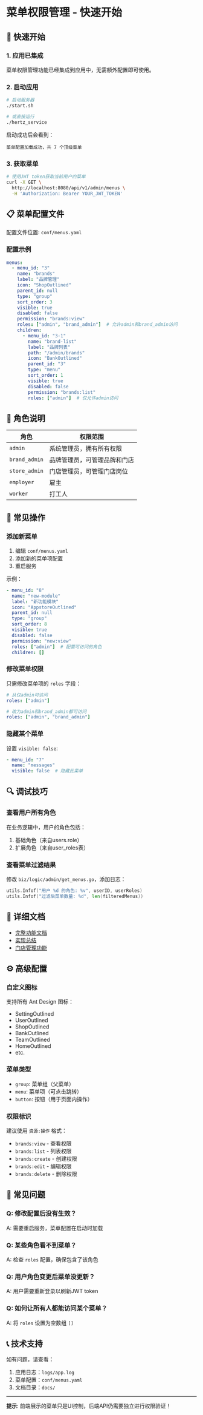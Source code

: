 # 菜单权限管理 - 快速开始

## 🚀 快速开始

### 1. 应用已集成

菜单权限管理功能已经集成到应用中，无需额外配置即可使用。

### 2. 启动应用

```bash
# 启动服务器
./start.sh

# 或直接运行
./hertz_service
```

启动成功后会看到：
```
菜单配置加载成功，共 7 个顶级菜单
```

### 3. 获取菜单

```bash
# 使用JWT token获取当前用户的菜单
curl -X GET \
  http://localhost:8080/api/v1/admin/menus \
  -H 'Authorization: Bearer YOUR_JWT_TOKEN'
```

## 📋 菜单配置文件

配置文件位置: `conf/menus.yaml`

### 配置示例

```yaml
menus:
  - menu_id: "3"
    name: "brands"
    label: "品牌管理"
    icon: "ShopOutlined"
    parent_id: null
    type: "group"
    sort_order: 3
    visible: true
    disabled: false
    permission: "brands:view"
    roles: ["admin", "brand_admin"]  # 允许admin和brand_admin访问
    children:
      - menu_id: "3-1"
        name: "brand-list"
        label: "品牌列表"
        path: "/admin/brands"
        icon: "BankOutlined"
        parent_id: "3"
        type: "menu"
        sort_order: 1
        visible: true
        disabled: false
        permission: "brands:list"
        roles: ["admin"]  # 仅允许admin访问
```

## 🔑 角色说明

| 角色 | 权限范围 |
|------|---------|
| `admin` | 系统管理员，拥有所有权限 |
| `brand_admin` | 品牌管理员，可管理品牌和门店 |
| `store_admin` | 门店管理员，可管理门店岗位 |
| `employer` | 雇主 |
| `worker` | 打工人 |

## 📝 常见操作

### 添加新菜单

1. 编辑 `conf/menus.yaml`
2. 添加新的菜单项配置
3. 重启服务

示例：
```yaml
- menu_id: "8"
  name: "new-module"
  label: "新功能模块"
  icon: "AppstoreOutlined"
  parent_id: null
  type: "group"
  sort_order: 8
  visible: true
  disabled: false
  permission: "new:view"
  roles: ["admin"]  # 配置可访问的角色
  children: []
```

### 修改菜单权限

只需修改菜单项的 `roles` 字段：

```yaml
# 从仅admin可访问
roles: ["admin"]

# 改为admin和brand_admin都可访问
roles: ["admin", "brand_admin"]
```

### 隐藏某个菜单

设置 `visible: false`:

```yaml
- menu_id: "7"
  name: "messages"
  visible: false  # 隐藏此菜单
```

## 🔍 调试技巧

### 查看用户所有角色

在业务逻辑中，用户的角色包括：
1. 基础角色（来自users.role）
2. 扩展角色（来自user_roles表）

### 查看菜单过滤结果

修改 `biz/logic/admin/get_menus.go`，添加日志：

```go
utils.Infof("用户 %d 的角色: %v", userID, userRoles)
utils.Infof("过滤后菜单数量: %d", len(filteredMenus))
```

## 📖 详细文档

- [完整功能文档](docs/menu_management.md)
- [实现总结](docs/menu_implementation_summary.md)
- [门店管理功能](docs/store_management.md)

## ⚙️ 高级配置

### 自定义图标

支持所有 Ant Design 图标：
- SettingOutlined
- UserOutlined
- ShopOutlined
- BankOutlined
- TeamOutlined
- HomeOutlined
- etc.

### 菜单类型

- `group`: 菜单组（父菜单）
- `menu`: 菜单项（可点击跳转）
- `button`: 按钮（用于页面内操作）

### 权限标识

建议使用 `资源:操作` 格式：
- `brands:view` - 查看权限
- `brands:list` - 列表权限
- `brands:create` - 创建权限
- `brands:edit` - 编辑权限
- `brands:delete` - 删除权限

## 🐛 常见问题

### Q: 修改配置后没有生效？
A: 需要重启服务，菜单配置在启动时加载

### Q: 某些角色看不到菜单？
A: 检查 `roles` 配置，确保包含了该角色

### Q: 用户角色变更后菜单没更新？
A: 用户需要重新登录以刷新JWT token

### Q: 如何让所有人都能访问某个菜单？
A: 将 `roles` 设置为空数组 `[]`

## 📞 技术支持

如有问题，请查看：
1. 应用日志：`logs/app.log`
2. 菜单配置：`conf/menus.yaml`
3. 文档目录：`docs/`

---

**提示**: 前端展示的菜单只是UI控制，后端API仍需要独立进行权限验证！

